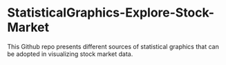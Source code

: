 # StatisticalGraphics-Explore-Stock-Market
This Github repo presents different sources of statistical graphics that can be adopted in visualizing stock market data.

